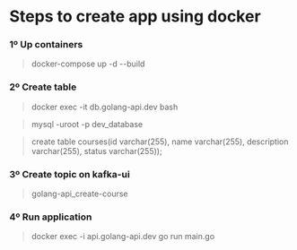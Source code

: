# Steps to create app using docker

### 1º Up containers
> docker-compose up -d --build

### 2º Create table
> docker exec -it db.golang-api.dev bash

> mysql -uroot -p dev_database

> create table courses(id varchar(255), name varchar(255), description varchar(255), status varchar(255));

### 3º Create topic on kafka-ui
> golang-api_create-course

### 4º Run application
> docker exec -i api.golang-api.dev go run main.go